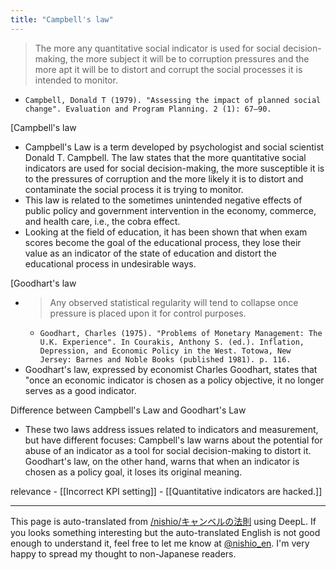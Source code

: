 ```yaml
---
title: "Campbell's law"
---
```


> The more any quantitative social indicator is used for social decision-making, the more subject it will be to corruption pressures and the more apt it will be to distort and corrupt the social processes it is intended to monitor.
- `Campbell, Donald T (1979). "Assessing the impact of planned social change". Evaluation and Program Planning. 2 (1): 67–90.`

[Campbell's law
- Campbell's Law is a term developed by psychologist and social scientist Donald T. Campbell. The law states that the more quantitative social indicators are used for social decision-making, the more susceptible it is to the pressures of corruption and the more likely it is to distort and contaminate the social process it is trying to monitor.
- This law is related to the sometimes unintended negative effects of public policy and government intervention in the economy, commerce, and health care, i.e., the cobra effect.
- Looking at the field of education, it has been shown that when exam scores become the goal of the educational process, they lose their value as an indicator of the state of education and distort the educational process in undesirable ways.

[Goodhart's law
- > Any observed statistical regularity will tend to collapse once pressure is placed upon it for control purposes.
    - `Goodhart, Charles (1975). "Problems of Monetary Management: The U.K. Experience". In Courakis, Anthony S. (ed.). Inflation, Depression, and Economic Policy in the West. Totowa, New Jersey: Barnes and Noble Books (published 1981). p. 116.`
- Goodhart's law, expressed by economist Charles Goodhart, states that "once an economic indicator is chosen as a policy objective, it no longer serves as a good indicator.

Difference between Campbell's Law and Goodhart's Law
- These two laws address issues related to indicators and measurement, but have different focuses: Campbell's law warns about the potential for abuse of an indicator as a tool for social decision-making to distort it. Goodhart's law, on the other hand, warns that when an indicator is chosen as a policy goal, it loses its original meaning.

relevance
    - [[Incorrect KPI setting]]
    - [[Quantitative indicators are hacked.]]

---
This page is auto-translated from [/nishio/キャンベルの法則](https://scrapbox.io/nishio/キャンベルの法則) using DeepL. If you looks something interesting but the auto-translated English is not good enough to understand it, feel free to let me know at [@nishio_en](https://twitter.com/nishio_en). I'm very happy to spread my thought to non-Japanese readers.